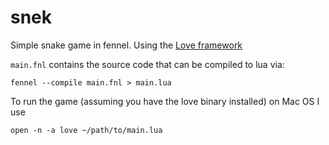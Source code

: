 # snek
Simple snake game in fennel. Using the [Love framework](https://love2d.org/)

`main.fnl` contains the source code that can be compiled to lua via:
```
fennel --compile main.fnl > main.lua
```
To run the game (assuming you have the love binary installed) on Mac OS I use
```
open -n -a love ~/path/to/main.lua
```
